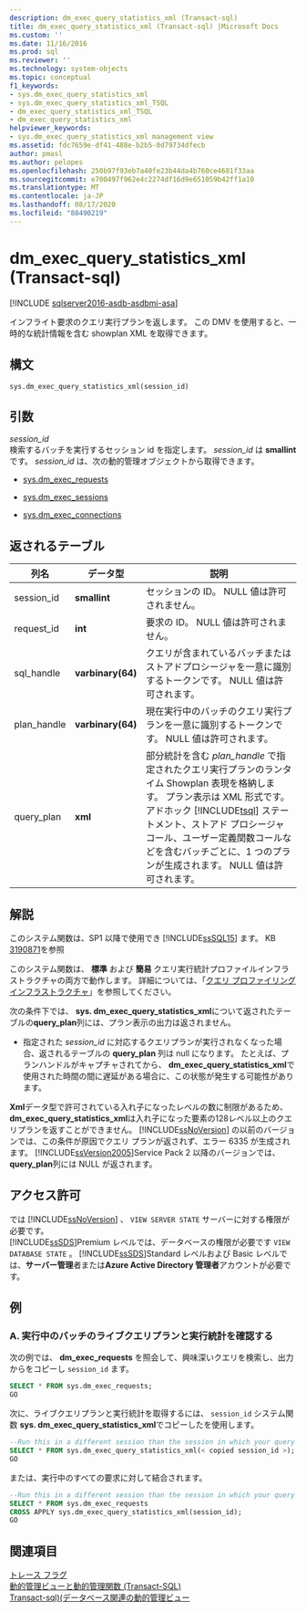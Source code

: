 ```yaml
---
description: dm_exec_query_statistics_xml (Transact-sql)
title: dm_exec_query_statistics_xml (Transact-sql) |Microsoft Docs
ms.custom: ''
ms.date: 11/16/2016
ms.prod: sql
ms.reviewer: ''
ms.technology: system-objects
ms.topic: conceptual
f1_keywords:
- sys.dm_exec_query_statistics_xml
- sys.dm_exec_query_statistics_xml_TSQL
- dm_exec_query_statistics_xml_TSQL
- dm_exec_query_statistics_xml
helpviewer_keywords:
- sys.dm_exec_query_statistics_xml management view
ms.assetid: fdc7659e-df41-488e-b2b5-0d79734dfecb
author: pmasl
ms.author: pelopes
ms.openlocfilehash: 250b97f93eb7a40fe23b44da4b760ce4681f33aa
ms.sourcegitcommit: e700497f962e4c2274df16d9e651059b42ff1a10
ms.translationtype: MT
ms.contentlocale: ja-JP
ms.lasthandoff: 08/17/2020
ms.locfileid: "88490219"
---
```

# <a name="sysdm_exec_query_statistics_xml-transact-sql"></a>dm_exec_query_statistics_xml (Transact-sql)
[!INCLUDE [sqlserver2016-asdb-asdbmi-asa](../../includes/applies-to-version/sqlserver2016-asdb-asdbmi-asa.md)]

インフライト要求のクエリ実行プランを返します。 この DMV を使用すると、一時的な統計情報を含む showplan XML を取得できます。 

## <a name="syntax"></a>構文

```
sys.dm_exec_query_statistics_xml(session_id)  
``` 

## <a name="arguments"></a>引数 
*session_id*  
 検索するバッチを実行するセッション id を指定します。 *session_id* は **smallint**です。 *session_id* は、次の動的管理オブジェクトから取得できます。  
  
-   [sys.dm_exec_requests](../../relational-databases/system-dynamic-management-views/sys-dm-exec-requests-transact-sql.md)  
  
-   [sys.dm_exec_sessions](../../relational-databases/system-dynamic-management-views/sys-dm-exec-sessions-transact-sql.md)  
  
-   [sys.dm_exec_connections](../../relational-databases/system-dynamic-management-views/sys-dm-exec-connections-transact-sql.md)  

## <a name="table-returned"></a>返されるテーブル

|列名|データ型|説明|  
|-----------------|---------------|-----------------|
|session_id|**smallint**|セッションの ID。 NULL 値は許可されません。|
|request_id|**int**|要求の ID。 NULL 値は許可されません。|
|sql_handle|**varbinary(64)**|クエリが含まれているバッチまたはストアドプロシージャを一意に識別するトークンです。 NULL 値は許可されます。|
|plan_handle|**varbinary(64)**|現在実行中のバッチのクエリ実行プランを一意に識別するトークンです。 NULL 値は許可されます。|
|query_plan|**xml**|部分統計を含む *plan_handle* で指定されたクエリ実行プランのランタイム Showplan 表現を格納します。 プラン表示は XML 形式です。 アドホック [!INCLUDE[tsql](../../includes/tsql-md.md)] ステートメント、ストアド プロシージャ コール、ユーザー定義関数コールなどを含むバッチごとに、1 つのプランが生成されます。 NULL 値は許可されます。|

## <a name="remarks"></a>解説
このシステム関数は、SP1 以降で使用でき [!INCLUDE[ssSQL15](../../includes/sssql15-md.md)] ます。 KB [3190871](https://support.microsoft.com/help/3190871)を参照

このシステム関数は、 **標準** および **簡易** クエリ実行統計プロファイルインフラストラクチャの両方で動作します。 詳細については、「[クエリ プロファイリング インフラストラクチャ](../../relational-databases/performance/query-profiling-infrastructure.md)」を参照してください。  

次の条件下では、 **sys. dm_exec_query_statistics_xml**について返されたテーブルの**query_plan**列には、プラン表示の出力は返されません。  
  
-   指定された *session_id* に対応するクエリプランが実行されなくなった場合、返されるテーブルの **query_plan** 列は null になります。 たとえば、プランハンドルがキャプチャされてから、 **dm_exec_query_statistics_xml**で使用された時間の間に遅延がある場合に、この状態が発生する可能性があります。  
    
**Xml**データ型で許可されている入れ子になったレベルの数に制限があるため、 **dm_exec_query_statistics_xml**は入れ子になった要素の128レベル以上のクエリプランを返すことができません。 [!INCLUDE[ssNoVersion](../../includes/ssnoversion-md.md)] の以前のバージョンでは、この条件が原因でクエリ プランが返されず、エラー 6335 が生成されます。 [!INCLUDE[ssVersion2005](../../includes/ssversion2005-md.md)]Service Pack 2 以降のバージョンでは、 **query_plan**列には NULL が返されます。   

## <a name="permissions"></a>アクセス許可  
では [!INCLUDE[ssNoVersion](../../includes/ssnoversion-md.md)] 、 `VIEW SERVER STATE` サーバーに対する権限が必要です。  
[!INCLUDE[ssSDS](../../includes/sssds-md.md)]Premium レベルでは、データベースの権限が必要です `VIEW DATABASE STATE` 。 [!INCLUDE[ssSDS](../../includes/sssds-md.md)]Standard レベルおよび Basic レベルでは、**サーバー管理**者または**Azure Active Directory 管理者**アカウントが必要です。

## <a name="examples"></a>例  
  
### <a name="a-looking-at-live-query-plan-and-execution-statistics-for-a-running-batch"></a>A. 実行中のバッチのライブクエリプランと実行統計を確認する  
 次の例では、 **dm_exec_requests** を照会して、興味深いクエリを検索し、出力からをコピーし `session_id` ます。  
  
```sql  
SELECT * FROM sys.dm_exec_requests;  
GO  
```  
  
 次に、ライブクエリプランと実行統計を取得するには、 `session_id` システム関数 **sys. dm_exec_query_statistics_xml**でコピーしたを使用します。  
  
```sql  
--Run this in a different session than the session in which your query is running.
SELECT * FROM sys.dm_exec_query_statistics_xml(< copied session_id >);  
GO  
```   

 または、実行中のすべての要求に対して結合されます。  
  
```sql  
--Run this in a different session than the session in which your query is running.
SELECT * FROM sys.dm_exec_requests
CROSS APPLY sys.dm_exec_query_statistics_xml(session_id);  
GO  
```   
  
## <a name="see-also"></a>関連項目
  [トレース フラグ](../../t-sql/database-console-commands/dbcc-traceon-trace-flags-transact-sql.md)  
 [動的管理ビューと動的管理関数 &#40;Transact-SQL&#41;](~/relational-databases/system-dynamic-management-views/system-dynamic-management-views.md)   
 [Transact-sql&#41;&#40;データベース関連の動的管理ビュー ](../../relational-databases/system-dynamic-management-views/database-related-dynamic-management-views-transact-sql.md)  

